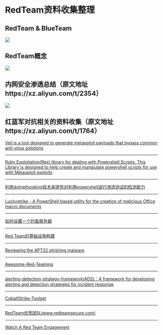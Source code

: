 # RedTeam资料收集整理




## RedTeam & BlueTeam
![](https://github.com/jeansgit/RedTeam/blob/master/%E7%BA%A2%E8%93%9D%E5%AF%B9%E6%8A%97%E8%B5%84%E6%96%99%E5%88%86%E4%BA%AB/redteam.jpg)

## RedTeam概念
![](https://github.com/jeansgit/RedTeam/blob/master/%E7%BA%A2%E8%93%9D%E5%AF%B9%E6%8A%97%E8%B5%84%E6%96%99%E5%88%86%E4%BA%AB/RED_TEAM.png)


## 内网安全渗透总结（原文地址https://xz.aliyun.com/t/2354）
![](https://github.com/jeansgit/RedTeam/blob/master/%E5%86%85%E7%BD%91%E5%AE%89%E5%85%A8/%E5%86%85%E7%BD%91%E5%AE%89%E5%85%A8%E6%B8%97%E9%80%8F%E6%80%BB%E7%BB%93.png)


## 红蓝军对抗相关的资料收集（原文地址https://xz.aliyun.com/t/1764）

[Veil is a tool designed to generate metasploit payloads that bypass common anti-virus solutions](https://github.com/Veil-Framework/Veil)


- - -

[Ruby Exploitation(Rex) library for dealing with Powershell Scripts. This Library is designed to help create and manipulate powershell scripts for use with Metasploit exploits](https://github.com/rapid7/rex-powershell)

- - -

[利用dotnethooking技术来提供对利用powershell进行渗透测试的检测能力](https://github.com/tandasat/DotNetHooking/blob/master/Slides/CodeBlue_1110.pdf)

- - -

[Luckystrike - A PowerShell based utility for the creation of malicious Office macro documents](http://www.kitploit.com/2017/09/luckystrike-powershell-based-utility.html?m=1)

- - -

[如何设置一个钓鱼服务器](https://github.com/n0pe-sled/Postfix-Server-Setup)

- - -

[Red Team的基础设施构建](https://posts.specterops.io/designing-effective-covert-red-team-attack-infrastructure-767d4289af43)

- - -

[Reviewing the APT32 phishing malware](https://blog.xpnsec.com/apt32-phishing-malware/)

- - -

[Awesome-Red-Teaming](https://github.com/yeyintminthuhtut/Awesome-Red-Teaming)

- - -

[alerting-detection-strategy-framework(ADS)：A framework for developing alerting and detection strategies for incident response](https://github.com/palantir/alerting-detection-strategy-framework)

- - -

[CobaltStrike-Toolset](https://github.com/360-A-Team/CobaltStrike-Toolset)

- - -

[RedTeam优秀团队(www.redteamsecure.com)](https://www.redteamsecure.com/red-teaming/)

- - -

[Watch A Red Team Engagement](https://youtu.be/pL9q2lOZ1Fw)

